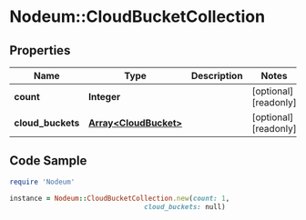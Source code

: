 # Nodeum::CloudBucketCollection

## Properties

Name | Type | Description | Notes
------------ | ------------- | ------------- | -------------
**count** | **Integer** |  | [optional] [readonly] 
**cloud_buckets** | [**Array&lt;CloudBucket&gt;**](CloudBucket.md) |  | [optional] [readonly] 

## Code Sample

```ruby
require 'Nodeum'

instance = Nodeum::CloudBucketCollection.new(count: 1,
                                 cloud_buckets: null)
```


